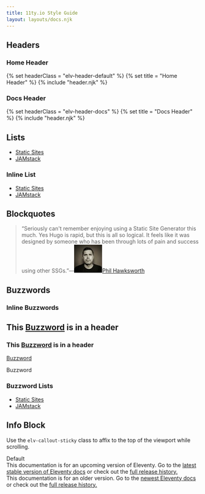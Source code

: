 ```yaml
---
title: 11ty.io Style Guide
layout: layouts/docs.njk
---
```


## Headers

### Home Header

<div class="elv-sg-component">
{% set headerClass = "elv-header-default" %}
{% set title = "Home Header" %}
{% include "header.njk" %}
</div>

### Docs Header

<div class="elv-sg-component">
{% set headerClass = "elv-header-docs" %}
{% set title = "Docs Header" %}
{% include "header.njk" %}
</div>

## Lists

<div class="elv-sg-component">
<ul class="list-bare">
  <li class="list-bare-item"><a href="/docs/resources/#static-sites">Static Sites</a></li>
  <li class="list-bare-item"><a href="/docs/resources/#jamstack">JAMstack</a></li>
</ul>
</div>

### Inline List

<div class="elv-sg-component">
<ul class="inlinelist">
  <li class="inlinelist-item"><a href="/docs/resources/#static-sites">Static Sites</a></li>
  <li class="inlinelist-item"><a href="/docs/resources/#jamstack">JAMstack</a></li>
</ul>
</div>

## Blockquotes

<div class="elv-sg-component">
    <blockquote>“Seriously can't remember enjoying using a Static Site Generator this much. Yes Hugo is rapid, but this is all so logical. It feels like it was designed by someone who has been through lots of pain and success using other SSGs.”—<a href="https://twitter.com/philhawksworth"><img src="/img/avatars/philhawksworth.jpg" alt="@philhawksworth">Phil Hawksworth</a></blockquote>
</div>

## Buzzwords

### Inline Buzzwords

<div class="elv-sg-component">
<h2>This <a href="#" class="buzzword">Buzzword</a> is in a header</h2>
<h3>This <a href="#" class="buzzword">Buzzword</a> is in a header</h3>
<div><a href="#" class="buzzword">Buzzword</a></div>
<p><span class="buzzword">Buzzword</span></p>
</div>

### Buzzword Lists

<div class="elv-sg-component">
<ul class="buzzword-list">
  <li><a href="/docs/resources/#static-sites">Static Sites</a></li>
  <li><a href="/docs/resources/#jamstack">JAMstack</a></li>
</ul>
</div>

## Info Block

Use the `elv-callout-sticky` class to affix to the top of the viewport while scrolling.

<div class="elv-sg-component">
    <div class="elv-callout">Default</div>
</div>

<div class="elv-sg-component">
    <div class="elv-callout elv-callout-info">This documentation is for an upcoming version of Eleventy. Go to the <a href="https://www.11ty.io/docs/">latest stable version of Eleventy docs</a> or check out the <a href="https://www.11ty.io/docs/versions/">full release history.</a></div>
</div>

<div class="elv-sg-component">
    <div class="elv-callout elv-callout-warn">This documentation is for an older version. Go to the <a href="https://www.11ty.io/docs/">newest Eleventy docs</a> or check out the <a href="https://www.11ty.io/docs/versions/">full release history.</a></div>
</div>
